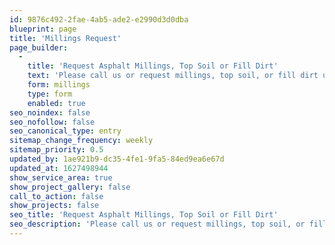 ```yaml
---
id: 9876c492-2fae-4ab5-ade2-e2990d3d0dba
blueprint: page
title: 'Millings Request'
page_builder:
  -
    title: 'Request Asphalt Millings, Top Soil or Fill Dirt'
    text: 'Please call us or request millings, top soil, or fill dirt using the form below. We''ll make sure to follow up with a call.'
    form: millings
    type: form
    enabled: true
seo_noindex: false
seo_nofollow: false
seo_canonical_type: entry
sitemap_change_frequency: weekly
sitemap_priority: 0.5
updated_by: 1ae921b9-dc35-4fe1-9fa5-84ed9ea6e67d
updated_at: 1627498944
show_service_area: true
show_project_gallery: false
call_to_action: false
show_projects: false
seo_title: 'Request Asphalt Millings, Top Soil or Fill Dirt'
seo_description: 'Please call us or request millings, top soil, or fill dirt using the form below. We''ll make sure to follow up with a call.'
---
```

